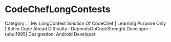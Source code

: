 # CodeChefLongContests 

Category : | My LongContest Solution Of CodeChef | Learning Purpose Only | Kotlin Code Ahead
Difficulty : DependsOnCodeStrength
Developer : ruhul1995|
Designation: Android Developer
